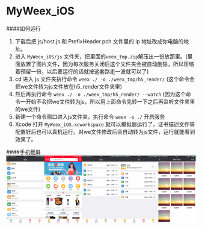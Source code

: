 # MyWeex_iOS

####如何运行

1. 下载后把 js/host.js 和 PrefixHeader.pch 文件里的 ip 地址改成你电脑的地址。
2. 进入 `MyWeex_iOS/js` 文件夹，把里面的`weex_tmp.zip`解压出一份放那里。(里面放置了图片文件，因为每次服务关闭后这个文件夹会被自动删除，所以压缩着预留一份，以后要运行的话就按这套路走一波就可以了)
3. cd 进入 js 文件夹执行命令 `weex ./ -o ./weex_tmp/h5_render/` (这个命令会把we文件转为js文件放在h5_render文件夹里)
4. 然后再执行命令 `weex ./ -o ./weex_tmp/h5_render/ --watch` (因为这个命令一开始不会把we文件转为js，所以用上面命令先转一下之后再监听文件夹里的we文件)
5. 新建一个命令窗口进入js文件夹，执行命令 `weex -s ./` 开启服务
6. Xcode 打开 `MyWeex_iOS.xcworkspace` 就可以模拟器运行了，证书描述文件等配置好后也可以真机运行。对we文件修改后会自动转为js文件，运行就能看到效果了。

####手机截屏
![](https://github.com/AndyFightting/MyWeex_iOS/blob/master/image.png)
